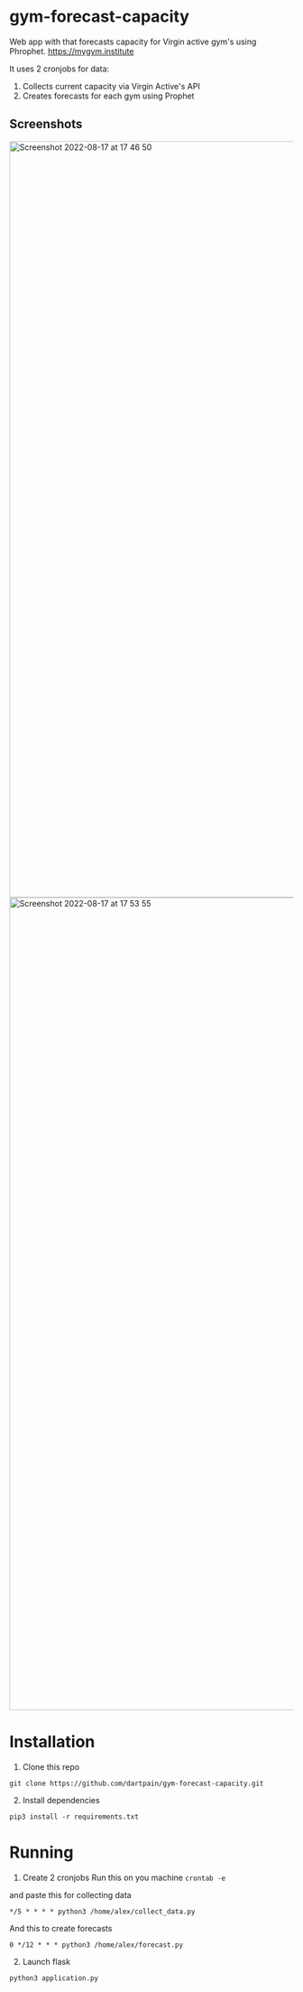# gym-forecast-capacity
Web app with that forecasts capacity for Virgin active gym's using Phrophet. https://mygym.institute

It uses 2 cronjobs for data:
1. Collects current capacity via Virgin Active's API
2. Creates forecasts for each gym using Prophet

## Screenshots
<img width="1340" alt="Screenshot 2022-08-17 at 17 46 50" src="https://user-images.githubusercontent.com/15183589/185197877-f3bb02e6-46c8-46fa-a6ee-b0de63d5d775.png">
<img width="1440" alt="Screenshot 2022-08-17 at 17 53 55" src="https://user-images.githubusercontent.com/15183589/185198102-de0726b7-441a-4285-bc82-e8aebf717515.png">


# Installation
1. Clone this repo

`git clone https://github.com/dartpain/gym-forecast-capacity.git`

2. Install dependencies

`pip3 install -r requirements.txt`


# Running 
1. Create 2 cronjobs
Run this on you machine
`crontab -e`

and paste this  for collecting data

`*/5 * * * * python3 /home/alex/collect_data.py`

And this to create forecasts

`0 */12 * * * python3 /home/alex/forecast.py`

2. Launch flask

`python3 application.py`
